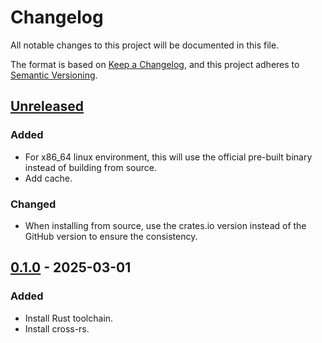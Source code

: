 # Changelog

All notable changes to this project will be documented in this file.

The format is based on [Keep a Changelog](https://keepachangelog.com/en/1.1.0/),
and this project adheres to [Semantic Versioning](https://semver.org/spec/v2.0.0.html).

## [Unreleased]

### Added

- For x86_64 linux environment, this will use the official pre-built binary instead of building from source.
- Add cache.

### Changed

- When installing from source, use the crates.io version instead of the GitHub version to ensure the consistency.

## [0.1.0] - 2025-03-01

### Added

- Install Rust toolchain.
- Install cross-rs.

[unreleased]: https://github.com/DiscreteTom/setup-rust-cross/compare/v0.1.0...HEAD
[0.1.0]: https://github.com/DiscreteTom/setup-rust-cross/releases/tag/v0.1.0
